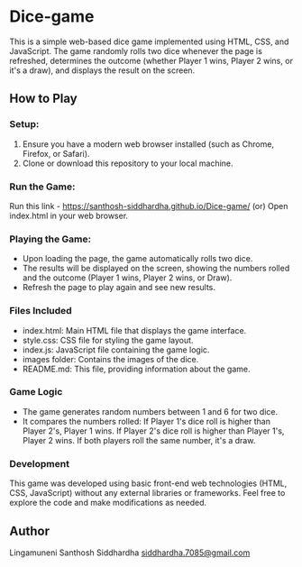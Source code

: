 # Dice-game
This is a simple web-based dice game implemented using HTML, CSS, and JavaScript. The game randomly rolls two dice whenever the page is refreshed, determines the outcome (whether Player 1 wins, Player 2 wins, or it's a draw), and displays the result on the screen.

## How to Play
### Setup:
1. Ensure you have a modern web browser installed (such as Chrome, Firefox, or Safari).
2. Clone or download this repository to your local machine.
### Run the Game:
Run this link - https://santhosh-siddhardha.github.io/Dice-game/
(or) Open index.html in your web browser.
### Playing the Game:
- Upon loading the page, the game automatically rolls two dice.
- The results will be displayed on the screen, showing the numbers rolled and the outcome (Player 1 wins, Player 2 wins, or Draw).
- Refresh the page to play again and see new results.
### Files Included
- index.html: Main HTML file that displays the game interface.
- style.css: CSS file for styling the game layout.
- index.js: JavaScript file containing the game logic.
- images folder: Contains the images of the dice.
- README.md: This file, providing information about the game.
### Game Logic
- The game generates random numbers between 1 and 6 for two dice.
- It compares the numbers rolled:
  If Player 1's dice roll is higher than Player 2's, Player 1 wins.
  If Player 2's dice roll is higher than Player 1's, Player 2 wins.
  If both players roll the same number, it's a draw.
### Development
This game was developed using basic front-end web technologies (HTML, CSS, JavaScript) without any external libraries or frameworks.
Feel free to explore the code and make modifications as needed.
## Author
Lingamuneni Santhosh Siddhardha
siddhardha.7085@gmail.com
